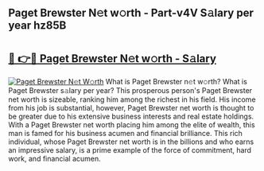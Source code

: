 ## Paget Brewster N𝚎t w𝚘rth - Part-v4V S𝚊lary per year hz85B

# <h2><a href="http://gc44ky5.nevu.top/?p=Paget+Brewster">🔗 👉🔴 Paget Brewster N𝚎t w𝚘rth - S𝚊lary</a></h2>

[![Paget Brewster N𝚎t W𝚘rth](https://i.imgur.com/Oavwk0R.jpeg)](http://gc44ky5.nevu.top/?p=Paget+Brewster)
What is Paget Brewster n𝚎t w𝚘rth? What is Paget Brewster s𝚊lary per year?
This prosperous person's Paget Brewster net worth is sizeable, ranking him among the richest in his field. His income from his job is substantial, however, Paget Brewster net worth is thought to be greater due to his extensive business interests and real estate holdings. With a Paget Brewster net worth placing him among the elite of wealth, this man is famed for his business acumen and financial brilliance. This rich individual, whose Paget Brewster net worth is in the billions and who earns an impressive salary, is a prime example of the force of commitment, hard work, and financial acumen.
